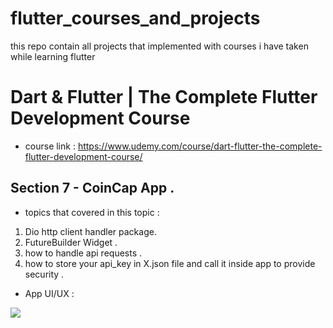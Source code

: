 # flutter_courses_and_projects
this repo contain all projects that implemented with courses i have taken while learning flutter



# Dart & Flutter | The Complete Flutter Development Course
- course link : https://www.udemy.com/course/dart-flutter-the-complete-flutter-development-course/

## Section 7 - CoinCap App .
- topics that covered in this topic :
1. Dio http client handler package.
2. FutureBuilder Widget .
3. how to handle api requests .
4. how to store your api_key in X.json file and call it inside app to provide security .
- App UI/UX :
<img src="https://media.giphy.com/media/v1.Y2lkPTc5MGI3NjExenA1OHplOGU4dWhkaHJoaW8yNG11YWF2aXp4b3JwNjJoOHNlejBhNiZlcD12MV9pbnRlcm5hbF9naWZfYnlfaWQmY3Q9Zw/P4Kg6BN9ag5demBQwq/giphy.gif"/>
